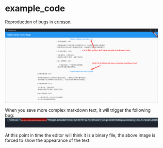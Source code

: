 # example_code

Reproduction of bugs in [crimson](https://github.com/simc/crimson/issues/20#issue-1640863748).

![img](./imgs/img.png)

When you save more complex markdown text, it will trigger the following bug:
![img](./imgs/img2.png)

At this point in time the editor will think it is a binary file, the above image is forced to show the appearance of the text.